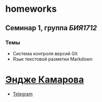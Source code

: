 # homeworks
## Семинар 1, группа *БИЯ1712*
### Темы
* Система контроля версий Git
* Язык текстовой разметки Markdown

# [Эндже Камарова](mailto:erkamarova2000@gmail.com)
* [Telegram](https:/t.me/)
